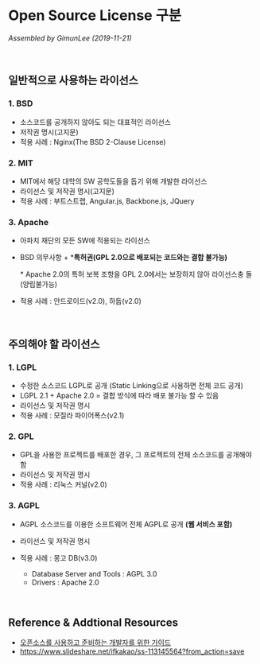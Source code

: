 # Open Source License 구분

*Assembled by GimunLee (2019-11-21)*

<br>

## 일반적으로 사용하는 라이선스

### 1. BSD 

- 소스코드를 공개하지 않아도 되는 대표적인 라이선스
- 저작권 명시(고지문)
- 적용 사례 : Nginx(The BSD 2-Clause License)

### 2. MIT

- MIT에서 해당 대학의 SW 공학도들을 돕기 위해 개발한 라이선스
- 라이선스 및 저작권 명시(고지문)
- 적용 사례 : 부트스트랩, Angular.js, Backbone.js, JQuery

### 3. Apache

- 아파치 재단의 모든 SW에 적용되는 라이선스

- BSD 의무사항 + ***특허권(GPL 2.0으로 배포되는 코드와는 결합 불가능)**

  \* Apache 2.0의 특허 보복 조항을 GPL 2.0에서는 보장하지 않아 라이선스충 돌(양립불가능) 

- 적용 사례 : 안드로이드(v2.0), 하둡(v2.0)

<br>

## 주의해야 할 라이선스

### 1. LGPL

- 수정한 소스코드 LGPL로 공개 (Static Linking으로 사용하면 전체 코드 공개)
- LGPL 2.1 + Apache 2.0 = 결합 방식에 따라 배포 불가능 할 수 있음 
- 라이선스 및 저작권 명시
- 적용 사례 : 모질라 파이어폭스(v2.1)

### 2. GPL

- GPL을 사용한 프로젝트를 배포한 경우, 그 프로젝트의 전체 소스코드를 공개해야 함
- 라이선스 및 저작권 명시
- 적용 사례 : 리눅스 커널(v2.0)

### 3. AGPL

- AGPL 소스코드를 이용한 소프트웨어 전체 AGPL로 공개 **(웹 서비스 포함)**

- 라이선스 및 저작권 명시
- 적용 사례 : 몽고 DB(v3.0)
  - Database Server and Tools : AGPL 3.0
  - Drivers : Apache 2.0

<br>

## Reference & Addtional Resources

- [오픈소스를 사용하고 준비하는 개발자를 위한 가이드](https://github.com/GimunLee/tech-refrigerator/blob/master/Git/resources/%EC%98%A4%ED%94%88%EC%86%8C%EC%8A%A4%EB%A5%BC%20%EC%82%AC%EC%9A%A9%ED%95%98%EA%B3%A0%20%EC%A4%80%EB%B9%84%ED%95%98%EB%8A%94%20%EA%B0%9C%EB%B0%9C%EC%9E%90%EB%A5%BC%20%EC%9C%84%ED%95%9C%20%EA%B0%80%EC%9D%B4%EB%93%9C.pdf)
- https://www.slideshare.net/ifkakao/ss-113145564?from_action=save 

